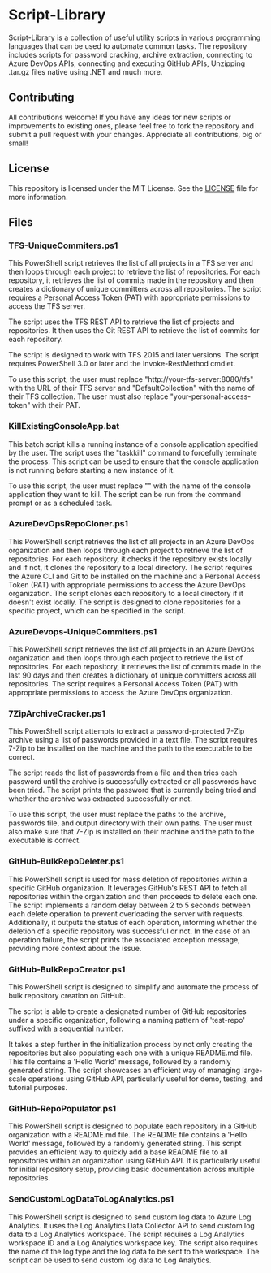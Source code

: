 # Script-Library

Script-Library is a collection of useful utility scripts in various programming languages that can be used to automate common tasks. The repository includes scripts for password cracking, archive extraction, connecting to Azure DevOps APIs, connecting and executing GitHub APIs, Unzipping .tar.gz files native using .NET and much more.

## Contributing

All contributions welcome! If you have any ideas for new scripts or improvements to existing ones, please feel free to fork the repository and submit a pull request with your changes. Appreciate all contributions, big or small!

## License

This repository is licensed under the MIT License. See the [LICENSE](LICENSE) file for more information.

## Files

### TFS-UniqueCommiters.ps1

This PowerShell script retrieves the list of all projects in a TFS server and then loops through each project to retrieve the list of repositories. For each repository, it retrieves the list of commits made in the repository and then creates a dictionary of unique committers across all repositories. The script requires a Personal Access Token (PAT) with appropriate permissions to access the TFS server. 

The script uses the TFS REST API to retrieve the list of projects and repositories. It then uses the Git REST API to retrieve the list of commits for each repository. 

The script is designed to work with TFS 2015 and later versions. The script requires PowerShell 3.0 or later and the Invoke-RestMethod cmdlet.

To use this script, the user must replace "http://your-tfs-server:8080/tfs" with the URL of their TFS server and "DefaultCollection" with the name of their TFS collection. The user must also replace "your-personal-access-token" with their PAT. 

### KillExistingConsoleApp.bat

This batch script kills a running instance of a console application specified by the user. The script uses the "taskkill" command to forcefully terminate the process. This script can be used to ensure that the console application is not running before starting a new instance of it. 

To use this script, the user must replace "<your-process>" with the name of the console application they want to kill. The script can be run from the command prompt or as a scheduled task.

### AzureDevOpsRepoCloner.ps1

This PowerShell script retrieves the list of all projects in an Azure DevOps organization and then loops through each project to retrieve the list of repositories. For each repository, it checks if the repository exists locally and if not, it clones the repository to a local directory. The script requires the Azure CLI and Git to be installed on the machine and a Personal Access Token (PAT) with appropriate permissions to access the Azure DevOps organization. The script clones each repository to a local directory if it doesn't exist locally. The script is designed to clone repositories for a specific project, which can be specified in the script.

### AzureDevops-UniqueCommiters.ps1

This PowerShell script retrieves the list of all projects in an Azure DevOps organization and then loops through each project to retrieve the list of repositories. For each repository, it retrieves the list of commits made in the last 90 days and then creates a dictionary of unique committers across all repositories. The script requires a Personal Access Token (PAT) with appropriate permissions to access the Azure DevOps organization.

### 7ZipArchiveCracker.ps1

This PowerShell script attempts to extract a password-protected 7-Zip archive using a list of passwords provided in a text file. The script requires 7-Zip to be installed on the machine and the path to the executable to be correct.

The script reads the list of passwords from a file and then tries each password until the archive is successfully extracted or all passwords have been tried. The script prints the password that is currently being tried and whether the archive was extracted successfully or not.

To use this script, the user must replace the paths to the archive, passwords file, and output directory with their own paths. The user must also make sure that 7-Zip is installed on their machine and the path to the executable is correct.

### GitHub-BulkRepoDeleter.ps1

This PowerShell script is used for mass deletion of repositories within a specific GitHub organization. It leverages GitHub's REST API to fetch all repositories within the organization and then proceeds to delete each one. The script implements a random delay between 2 to 5 seconds between each delete operation to prevent overloading the server with requests.
Additionally, it outputs the status of each operation, informing whether the deletion of a specific repository was successful or not. In the case of an operation failure, the script prints the associated exception message, providing more context about the issue. 

### GitHub-BulkRepoCreator.ps1

This PowerShell script is designed to simplify and automate the process of bulk repository creation on GitHub.

The script is able to create a designated number of GitHub repositories under a specific organization, following a naming pattern of 'test-repo' suffixed with a sequential number.

It takes a step further in the initialization process by not only creating the repositories but also populating each one with a unique README.md file. This file contains a 'Hello World' message, followed by a randomly generated string. The script showcases an efficient way of managing large-scale operations using GitHub API, particularly useful for demo, testing, and tutorial purposes.

### GitHub-RepoPopulator.ps1

This PowerShell script is designed to populate each repository in a GitHub organization with a README.md file. The README file contains a 'Hello World' message, followed by a randomly generated string. This script provides an efficient way to quickly add a base README file to all repositories within an organization using GitHub API. It is particularly useful for initial repository setup, providing basic documentation across multiple repositories.

### SendCustomLogDataToLogAnalytics.ps1

This PowerShell script is designed to send custom log data to Azure Log Analytics. It uses the Log Analytics Data Collector API to send custom log data to a Log Analytics workspace. The script requires a Log Analytics workspace ID and a Log Analytics workspace key. The script also requires the name of the log type and the log data to be sent to the workspace. The script can be used to send custom log data to Log Analytics.